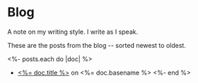 # Blog

A note on my writing style. I write as I speak.

These are the posts from the blog -- sorted newest to oldest.

<%- posts.each do |doc| %>
- [<%= doc.title %>](<%= doc.path %>) on <%= doc.basename %>
<%- end %>
